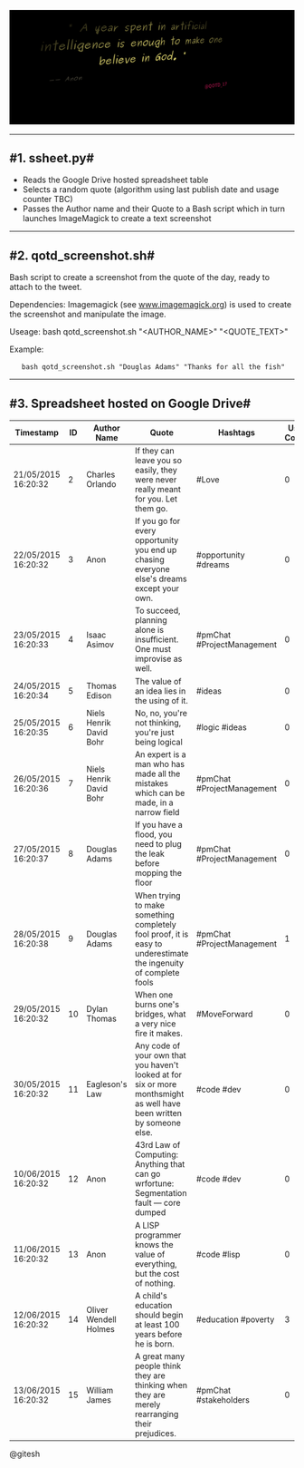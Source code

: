 ![Alt Text](https://github.com/Gitesh/qotd-screenshot/raw/master/output.gif)


----------------------------------------
#1. ssheet.py#
----------------------------------------
- Reads the Google Drive hosted spreadsheet table
- Selects a random quote (algorithm using last publish date and usage counter TBC)
- Passes the Author name and their Quote to a Bash script which in turn launches ImageMagick to create a text screenshot



----------------------------------------
#2. qotd_screenshot.sh#
----------------------------------------

Bash script to create a screenshot from the quote of the day, ready to attach to the tweet.

Dependencies:
       Imagemagick (see www.imagemagick.org) is used to create the screenshot and manipulate the image.


Useage:
       bash qotd_screenshot.sh "<AUTHOR_NAME>" "<QUOTE_TEXT>"


Example: 

       bash qotd_screenshot.sh "Douglas Adams" "Thanks for all the fish"




----------------------------------------
#3. Spreadsheet hosted on Google Drive#
----------------------------------------


| Timestamp           | ID | Author Name             | Quote                                                                                                                  | Hashtags                   | Usage Counter | Last Used Date           | Validated status |
|---------------------|----|-------------------------|------------------------------------------------------------------------------------------------------------------------|----------------------------|---------------|--------------------------|------------------|
| 21/05/2015 16:20:32 | 2  | Charles Orlando         | If they can leave you so easily, they were never really meant for you. Let them go.                                    | #Love                      | 0             | 0                        | 1                |
| 22/05/2015 16:20:32 | 3  | Anon                    | If you go for every opportunity you end up chasing everyone else's dreams except your own.                             | #opportunity #dreams       | 0             | 0                        | 1                |
| 23/05/2015 16:20:33 | 4  | Isaac Asimov            | To succeed, planning alone is insufficient. One must improvise as well.                                                | #pmChat #ProjectManagement | 0             | 0                        | 1                |
| 24/05/2015 16:20:34 | 5  | Thomas Edison           | The value of an idea lies in the using of it.                                                                          | #ideas                     | 0             | 0                        | 1                |
| 25/05/2015 16:20:35 | 6  | Niels Henrik David Bohr | No, no, you're not thinking, you're just being logical                                                                 | #logic #ideas              | 0             | 0                        | 1                |
| 26/05/2015 16:20:36 | 7  | Niels Henrik David Bohr | An expert is a man who has made all the mistakes which can be made, in a narrow field                                  | #pmChat #ProjectManagement | 0             | 0                        | 1                |
| 27/05/2015 16:20:37 | 8  | Douglas Adams           | If you have a flood, you need to plug the leak before mopping the floor                                                | #pmChat #ProjectManagement | 0             | 0                        | 1                |
| 28/05/2015 16:20:38 | 9  | Douglas Adams           | When trying to make something completely fool proof, it is easy to underestimate the ingenuity of complete fools       | #pmChat #ProjectManagement | 1             | 2015-05-22T21:54:17.367Z | 1                |
| 29/05/2015 16:20:32 | 10 | Dylan Thomas            | When one burns one's bridges, what a very nice fire it makes.                                                          | #MoveForward               | 0             | 0                        | 1                |
| 30/05/2015 16:20:32 | 11 | Eagleson's Law          | Any code of your own that you haven't looked at for six or more monthsmight as well have been written by someone else. | #code #dev                 | 0             | 0                        | 1                |
| 10/06/2015 16:20:32 | 12 | Anon                    | 43rd Law of Computing: Anything that can go wrfortune: Segmentation fault ― core dumped                                | #code #dev                 | 0             | 0                        | 1                |
| 11/06/2015 16:20:32 | 13 | Anon                    | A LISP programmer knows the value of everything, but the cost of nothing.                                              | #code #lisp                | 0             | 0                        | 1                |
| 12/06/2015 16:20:32 | 14 | Oliver Wendell Holmes   | A child's education should begin at least 100 years before he is born.                                                 | #education #poverty        | 3             | 2015-05-21T00:34:06.275Z | 1                |
| 13/06/2015 16:20:32 | 15 | William James           | A great many people think they are thinking when they are merely rearranging their prejudices.                         | #pmChat #stakeholders      | 0             | 0                        | 1                |



@gitesh
